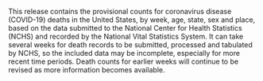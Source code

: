 This release contains the provisional counts for coronavirus disease (COVID-19) deaths in the United States, by week, age, state, sex and place, based on the data submitted to the National Center for Health Statistics (NCHS) and recorded by the National Vital Statistics System. It can take several weeks for death records to be submitted, processed and tabulated by NCHS, so the included data may be incomplete, especially for more recent time periods. Death counts for earlier weeks will continue to be revised as more information becomes available.